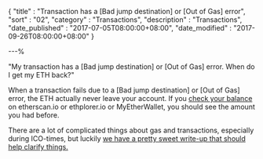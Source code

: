 {
"title"       : "Transaction has a [Bad jump destination] or [Out of Gas] error",
"sort"        : "02",
"category"    : "Transactions",
"description" : "Transactions",
"date_published" : "2017-07-05T08:00:00+08:00",
"date_modified"  : "2017-09-26T08:00:00+08:00"
}

---%


"My transaction has a  [Bad jump destination] or [Out of Gas] error. When do I get my ETH back?"

When a transaction fails due to a [Bad jump destination] or [Out of Gas] error, the ETH actually never leave your account. If you [check your balance](https://myetherwallet.github.io/knowledge-base/getting-started/checking-balance-of-my-account.html) on etherscan.io or ethplorer.io or MyEtherWallet, you should see the amount you had before.

There are a lot of complicated things about gas and transactions, especially during ICO-times, but luckily [we have a pretty sweet write-up that should help clarify things.](https://myetherwallet.github.io/knowledge-base/gas/what-is-gas-ethereum.html)
